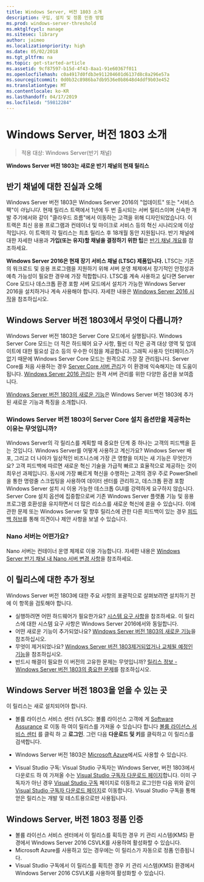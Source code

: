 ```yaml
---
title: Windows Server, 버전 1803 소개
description: 구입, 설치 및 정품 인증 방법
ms.prod: windows-server-threshold
ms.mktglfcycl: manage
ms.sitesec: library
author: jaimeo
ms.localizationpriority: high
ms.date: 05/02/2018
ms.tgt_pltfrm: na
ms.topic: get-started-article
ms.assetid: 9cf87597-b15d-4f43-8aa1-91e60367f011
ms.openlocfilehash: c0a4917d0fdb3e911204601d6137d8c8a296e57a
ms.sourcegitcommit: 0d0b32c8986ba7db9536e0b8648d4ddf9b03e452
ms.translationtype: MT
ms.contentlocale: ko-KR
ms.lasthandoff: 04/17/2019
ms.locfileid: "59812284"
---
```

# <a name="introducing-windows-server-version-1803"></a>Windows Server, 버전 1803 소개

>적용 대상: Windows Server(반기 채널)

**Windows Server 버전 1803는 새로운 반기 채널의 현재 릴리스**


## <a name="what-the-semi-annual-channel-is--and-isnt"></a>반기 채널에 대한 진실과 오해
Windows Server 버전 1803은 Windows Server 2016의 "업데이트" 또는 "서비스 팩"이 *아닙니다*. 현재 릴리스 트랙에서 1년에 두 번 출시되는 서버 릴리스이며 신속한 개발 주기에서와 같이 "클라우드 흐름"에서 이동하는 고객을 위해 디자인되었습니다. 이 트랙은 최신 응용 프로그램과 컨테이너 및 마이크로 서비스 등의 혁신 시나리오에 이상적입니다. 이 트랙의 각 릴리스는 최초 릴리스 후 18개월 동안 지원됩니다. 반기 채널에 대한 자세한 내용과 **가입(또는 유지)할 채널을 결정하기 위한 팁**은 [반기 채널 개요](semi-annual-channel-overview.md)를 참조하세요.


**Windows Server 2016은 현재 장기 서비스 채널 (LTSC) 제품입니다.** LTSC는 기존의 워크로드 및 응용 프로그램을 지원하기 위해 서버 운영 체제에서 장기적인 안정성과 예측 가능성이 필요한 경우에 가장 적합합니다. LTSC를 계속 사용하고 싶다면 Server Core 모드나 데스크톱 환경 포함 서버 모드에서 설치가 가능한 Windows Server 2016을 설치하거나 계속 사용해야 합니다. 자세한 내용은 [Windows Server 2016 시작](https://docs.microsoft.com/windows-server/get-started/server-basics)을 참조하십시오.


## <a name="whats-different-about-windows-server-version-1803"></a>Windows Server 버전 1803에서 무엇이 다릅니까?

Windows Server 버전 1803은 Server Core 모드에서 실행됩니다. Windows Server Core 모드는 더 적은 하드웨어 요구 사항, 훨씬 더 작은 공격 대상 영역 및 업데이트에 대한 필요성 감소 등의 우수한 이점을 제공합니다. 그래픽 사용자 인터페이스가 없기 때문에 Windows Server Core 모드는 원격으로 가장 잘 관리됩니다. Server Core를 처음 사용하는 경우 [Server Core 서버 관리](../administration/server-core/server-core-manage.md)가 이 환경에 익숙해지는 데 도움이 됩니다. [Windows Server 2016 관리](../administration/manage-windows-server.md)는 원격 서버 관리를 위한 다양한 옵션을 보여줍니다.

[Windows Server 버전 1803의 새로운 기능](whats-new-in-windows-server-1803.md)은 Windows Server 버전 1803에 추가된 새로운 기능과 특징을 소개합니다.

### <a name="why-does-windows-server-version-1803-offer-only-the-server-core-installation-option"></a>Windows Server 버전 1803이 Server Core 설치 옵션만을 제공하는 이유는 무엇입니까?
Windows Server의 각 릴리스를 계획할 때 중요한 단계 중 하나는 고객의 피드백을 듣는 것입니다. Windows Server를 어떻게 사용하고 계신가요? Windows Server 배포, 그리고 더 나아가 일상적인 비즈니스에 가장 큰 영향을 미치는 새 기능은 무엇인가요? 고객 피드백에 따르면 새로운 혁신 기술을 가급적 빠르고 효율적으로 제공하는 것이 최우선 과제입니다. 동시에 가장 빠르게 혁신을 수행하는 고객의 경우 주로 PowerShell을 통한 명령줄 스크립팅을 사용하여 데이터 센터를 관리하고, 데스크톱 환경 포함 Windows Server 설치 시 이용 가능한 데스크톱 GUI를 강력하게 요구하지 않습니다. Server Core 설치 옵션에 집중함으로써 기존 Windows Server 플랫폼 기능 및 응용 프로그램 호환성을 유지하면서 더 많은 리소스를 새로운 혁신에 쏟을 수 있습니다. 이에 관한 문제 또는 Windows Server 및 향후 릴리스에 관한 다른 피드백이 있는 경우 [피드백 허브](https://support.microsoft.com/help/4021566/windows-10-send-feedback-to-microsoft-with-feedback-hub-app)를 통해 의견이나 제안 사항을 보낼 수 있습니다.


### <a name="what-about-nano-server"></a>Nano 서버는 어떤가요?
Nano 서버는 컨테이너 운영 체제로 이용 가능합니다. 자세한 내용은 [Windows Server 반기 채널 내 Nano 서버 변경 사항](nano-in-semi-annual-channel.md)을 참조하세요.

## <a name="additional-information-about-this-release"></a>이 릴리스에 대한 추가 정보
Windows Server 버전 1803에 대한 주요 사항의 포괄적으로 살펴보려면 설치하기 전에 이 항목을 검토해야 합니다.

- 실행하려면 어떤 하드웨어가 필요한가요? [시스템 요구 사항](system-requirements.md)을 참조하세요. 이 릴리스에 대한 시스템 요구 사항은 Windows Server 2016에서와 동일합니다.
- 어떤 새로운 기능이 추가되었나요? [Windows Server 버전 1803의 새로운 기능](whats-new-in-windows-server-1803.md)을 참조하십시오.
- 무엇이 제거되었나요? [Windows Server 버전 1803제거되었거나 교체될 예정인 기능](windows-server-1803-removed-features.md)을 참조하십시오.
- 반드시 해결이 필요한 이 버전의 고유한 문제는 무엇입니까? [릴리스 정보 - Windows Server 버전 1803의 중요한 문제](server-1803-release-notes.md)를 참조하십시오.


## <a name="where-to-obtain-windows-server-version-1803"></a>Windows Server 버전 1803을 얻을 수 있는 곳

이 릴리스는 새로 설치되어야 합니다.

- 볼륨 라이선스 서비스 센터 (VLSC): 볼륨 라이선스 고객에 게 [Software Assurance](https://www.microsoft.com/en-us/licensing/licensing-programs/software-assurance-default.aspx) 로 이동 하 여이 릴리스를 가져올 수 있습니다 합니다 [볼륨 라이선스 서비스 센터](https://www.microsoft.com/Licensing/servicecenter/default.aspx) 를 클릭 하 고 **로그인**. 그런 다음 **다운로드 및 키**를 클릭하고 이 릴리스를 검색합니다. 

- Windows Server 버전 1803은 [Microsoft Azure](https://azuremarketplace.microsoft.com/en-us/marketplace/apps/Microsoft.WindowsServer?tab=Overview)에서도 사용할 수 있습니다.

- Visual Studio 구독: Visual Studio 구독자는 Windows Server, 버전 1803에서 다운로드 하 여 가져올 수는 [Visual Studio 구독자 다운로드 페이지](https://my.visualstudio.com/downloads?pid=2347)합니다. 이미 구독자가 아닌 경우 [Visual Studio 구독](https://www.visualstudio.com/subscriptions/) 페이지로 이동하고 로그인한 다음 위와 같이 [Visual Studio 구독자 다운로드 페이지](https://my.visualstudio.com/downloads?pid=2347)로 이동합니다. Visual Studio 구독을 통해 얻은 릴리스는 개발 및 테스트용으로만 사용됩니다.




## <a name="activating-windows-server-version-1803"></a>Windows Server, 버전 1803 정품 인증

- 볼륨 라이선스 서비스 센터에서 이 릴리스를 획득한 경우 키 관리 시스템(KMS) 환경에서 Windows Server 2016 CSVLK를 사용하여 활성화할 수 있습니다.
- Microsoft Azure를 사용하고 있는 경우에는 이 릴리스가 자동으로 정품 인증됩니다.
- Visual Studio 구독에서 이 릴리스를 획득한 경우 키 관리 시스템(KMS) 환경에서 Windows Server 2016 CSVLK를 사용하여 활성화할 수 있습니다. 
